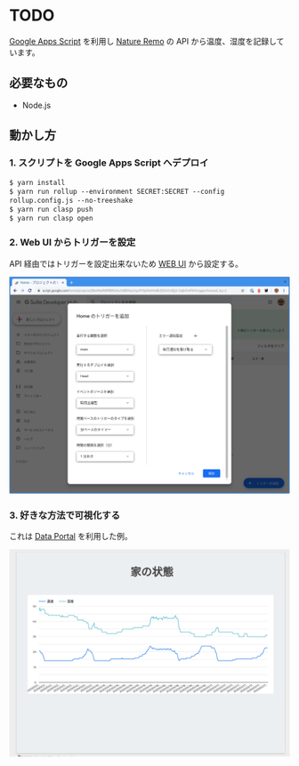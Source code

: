 # TODO

[Google Apps Script](https://developers.google.com/apps-script) を利用し [Nature Remo](https://nature.global/jp/nature-remo) の API から温度、湿度を記録しています。

## 必要なもの

- Node.js

## 動かし方

### 1. スクリプトを Google Apps Script へデプロイ

```
$ yarn install
$ yarn run rollup --environment SECRET:SECRET --config rollup.config.js --no-treeshake
$ yarn run clasp push
$ yarn run clasp open
```

### 2. Web UI からトリガーを設定

API 経由ではトリガーを設定出来ないため [WEB UI](https://script.google.com/home/triggers) から設定する。

![trigger.png](screenshots/trigger.png)

### 3. 好きな方法で可視化する

これは [Data Portal](https://datastudio.google.com/overview) を利用した例。

![datastudio.png](screenshots/datastudio.png)


